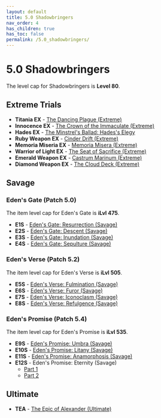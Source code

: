 ```yaml
---
layout: default
title: 5.0 Shadowbringers
nav_order: 4
has_children: true
has_toc: false
permalink: /5.0_shadowbringers/
---
```


# 5.0 Shadowbringers

The level cap for Shadowbringers is **Level 80**.

## Extreme Trials

- **Titania EX** - [The Dancing Plague (Extreme)](extreme_trials/titania/README.md)
- **Innocence EX** - [The Crown of the Immaculate (Extreme)](extreme_trials/innocence/README.md)
- **Hades EX** - [The Minstrel's Ballad: Hades's Elegy](extreme_trials/hades/README.md)
- **Ruby Weapon EX** - [Cinder Drift (Extreme)](extreme_trials/ruby_weapon/README.md)
- **Memoria Miseria EX** - [Memoria Misera (Extreme)](extreme_trials/memoria_misera/README.md)
- **Warrior of Light EX** - [The Seat of Sacrifice (Extreme)](extreme_trials/seat_of_sacrifice/README.md)
- **Emerald Weapon EX** - [Castrum Marinum (Extreme)](extreme_trials/emerald_weapon/README.md)
- **Diamond Weapon EX** - [The Cloud Deck (Extreme)](extreme_trials/diamond_weapon/README.md)

## Savage

### Eden's Gate (Patch 5.0)

The item level cap for Eden's Gate is **iLvl 475**.

- **E1S** - [Eden's Gate: Resurrection (Savage)](savage_raids/e1s/README.md)
- **E2S** - [Eden's Gate: Descent (Savage)](savage_raids/e2s/README.md)
- **E3S** - [Eden's Gate: Inundation (Savage)](savage_raids/e3s/README.md)
- **E4S** - [Eden's Gate: Sepulture (Savage)](savage_raids/e4s/README.md)

### Eden's Verse (Patch 5.2)

The item level cap for Eden's Verse is **iLvl 505**.

- **E5S** - [Eden's Verse: Fulmination (Savage)](savage_raids/e5s/README.md)
- **E6S** - [Eden's Verse: Furor (Savage)](savage_raids/e6s/README.md)
- **E7S** - [Eden's Verse: Iconoclasm (Savage)](savage_raids/e7s/README.md)
- **E8S** - [Eden's Verse: Refulgence (Savage)](savage_raids/e8s/README.md)

### Eden's Promise (Patch 5.4)

The item level cap for Eden's Promise is **iLvl 535**.

- **E9S** - [Eden's Promise: Umbra (Savage)](savage_raids/e9s/README.md)
- **E10S** - [Eden's Promise: Litany (Savage)](savage_raids/e10s/README.md)
- **E11S** - [Eden's Promise: Anamorphosis (Savage)](savage_raids/e11s/README.md)
- **E12S** - Eden's Promise: Eternity (Savage)
	- [Part 1](savage_raids/e12s_1/README.md)
	- [Part 2](savage_raids/e12s_2/README.md)

## Ultimate

- **TEA** - [The Epic of Alexander (Ultimate)](../ultimates/tea/index.en.md)